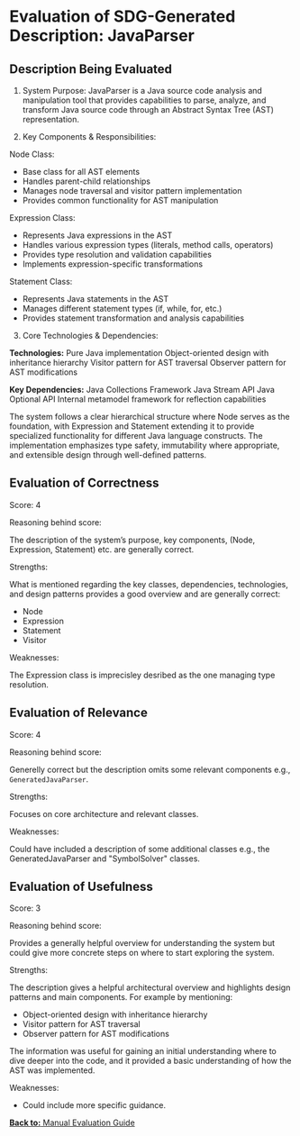 # Evaluation of SDG-Generated Description: JavaParser

## Description Being Evaluated
1. System Purpose:
JavaParser is a Java source code analysis and manipulation tool that provides capabilities to parse, analyze, and transform Java source code through an Abstract Syntax Tree (AST) representation.

2. Key Components & Responsibilities:

Node Class:
- Base class for all AST elements
- Handles parent-child relationships
- Manages node traversal and visitor pattern implementation
- Provides common functionality for AST manipulation

Expression Class:
- Represents Java expressions in the AST
- Handles various expression types (literals, method calls, operators)
- Provides type resolution and validation capabilities
- Implements expression-specific transformations

Statement Class:
- Represents Java statements in the AST
- Manages different statement types (if, while, for, etc.)
- Provides statement transformation and analysis capabilities

3. Core Technologies & Dependencies:

**Technologies:**
Pure Java implementation
Object-oriented design with inheritance hierarchy
Visitor pattern for AST traversal
Observer pattern for AST modifications

**Key Dependencies:**
Java Collections Framework
Java Stream API
Java Optional API
Internal metamodel framework for reflection capabilities

The system follows a clear hierarchical structure where Node serves as the foundation, with Expression and Statement extending it to provide specialized functionality for different Java language constructs. The implementation emphasizes type safety, immutability where appropriate, and extensible design through well-defined patterns.


## Evaluation of Correctness
Score: 4

Reasoning behind score:

The description of the system’s purpose, key components,  (Node, Expression, Statement) etc. are generally correct.

Strengths:

What is mentioned regarding the key classes, dependencies, technologies, and design patterns provides a good overview and are generally correct:
- Node
- Expression
- Statement
- Visitor

Weaknesses:

The Expression class is imprecisley desribed as the one managing type resolution. 

## Evaluation of Relevance
Score: 4

Reasoning behind score:

Generelly correct but the description omits some relevant components e.g., `GeneratedJavaParser`.

Strengths:

Focuses on core architecture and relevant classes.

Weaknesses:

Could have included a description of some additional classes e.g., the GeneratedJavaParser and "SymbolSolver" classes.

## Evaluation of Usefulness
Score: 3

Reasoning behind score:

Provides a generally helpful overview for understanding the system but could give more concrete steps on where to start exploring the system.

Strengths:

The description gives a helpful architectural overview and highlights design patterns and main components. For example by mentioning: 
- Object-oriented design with inheritance hierarchy
- Visitor pattern for AST traversal
- Observer pattern for AST modifications

The information was useful for gaining an initial understanding where to dive deeper into the code, and it provided a basic understanding of how the AST was implemented.

Weaknesses:

- Could include more specific guidance.

[**Back to:** Manual Evaluation Guide](manual_evaluation_guide.md)